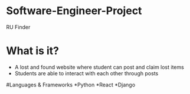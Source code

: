 # Software-Engineer-Project
RU Finder
# What is it?
* A lost and found website where student can post and claim lost items
* Students are able to interact with each other through posts

#Languages & Frameworks
*Python
*React
*Django
